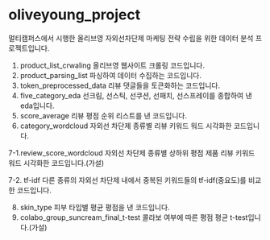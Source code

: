 # oliveyoung_project
멀티캠퍼스에서 시행한 올리브영 자외선차단제 마케팅 전략 수립을 위한 데이터 분석 프로젝트입니다.
1. product_list_crwaling 올리브영 웹사이트 크롤링 코드입니다.
2. product_parsing_list 파싱하여 데이터 수집하는 코드입니다.
3. token_preprocessed_data 리뷰 댓글들을 토큰화하는 코드입니다.
4. five_category_eda 선크림, 선스틱, 선쿠션, 선패치, 선스프레이를 종합하여 낸 eda입니다.
5. score_average 리뷰 평점 순위 리스트를 낸 코드입니다.
6. category_wordcloud 자외선 차단제 종류별 리뷰 키워드 워드 시각화한 코드입니다.
   
 7-1.review_score_wordcloud 자외선 차단제 종류별 상하위 평점 제품 리뷰 키워드 워드 시각화한 코드입니다.(가설)
   
 7-2. tf-idf 다른 종류의 자외선 차단제 내에서 중복된 키워드들의 tf-idf(중요도)를 비교한 코드입니다.

8. skin_type 피부 타입별 평균 평점을 낸 코드입니다.
9. colabo_group_suncream_final_t-test 콜라보 여부에 따른 평점 평균 t-test입니다.(가설)
